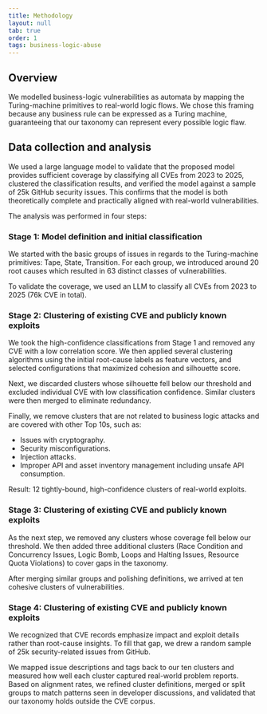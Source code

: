```yaml
---
title: Methodology
layout: null
tab: true
order: 1
tags: business-logic-abuse
---
```


## Overview

We modelled business-logic vulnerabilities as automata by mapping the Turing-machine primitives to real-world logic flows.
We chose this framing because any business rule can be expressed as a Turing machine, guaranteeing that our taxonomy can
represent every possible logic flaw.

## Data collection and analysis

We used a large language model to validate that the proposed model provides sufficient coverage by classifying all CVEs
from 2023 to 2025, clustered the classification results, and verified the model against a sample of 25k GitHub security
issues. This confirms that the model is both theoretically complete and practically aligned with real-world vulnerabilities.

The analysis was performed in four steps:

### Stage 1: Model definition and initial classification

We started with the basic groups of issues in regards to the Turing-machine primitives: Tape, State, Transition. For each
group, we introduced around 20 root causes which resulted in 63 distinct classes of vulnerabilities.

To validate the coverage, we used an LLM to classify all CVEs from 2023 to 2025 (76k CVE in total).

### Stage 2: Clustering of existing CVE and publicly known exploits

We took the high-confidence classifications from Stage 1 and removed any CVE with a low correlation score. We then applied
several clustering algorithms using the initial root-cause labels as feature vectors, and selected configurations that maximized
cohesion and silhouette score.

Next, we discarded clusters whose silhouette fell below our threshold and excluded individual CVE with low classification
confidence. Similar clusters were then merged to eliminate redundancy.

Finally, we remove clusters that are not related to business logic attacks and are covered with other Top 10s, such as:
- Issues with cryptography.
- Security misconfigurations.
- Injection attacks.
- Improper API and asset inventory management including unsafe API consumption.

Result: 12 tightly-bound, high-confidence clusters of real-world exploits.

### Stage 3: Clustering of existing CVE and publicly known exploits

As the next step, we removed any clusters whose coverage fell below our threshold. We then added three additional clusters
(Race Condition and Concurrency Issues, Logic Bomb, Loops and Halting Issues, Resource Quota Violations) to cover gaps in
the taxonomy.

After merging similar groups and polishing definitions, we arrived at ten cohesive clusters of vulnerabilities.

### Stage 4: Clustering of existing CVE and publicly known exploits

We recognized that CVE records emphasize impact and exploit details rather than root-cause insights. To fill that gap, we
drew a random sample of 25k security-related issues from GitHub.

We mapped issue descriptions and tags back to our ten clusters and measured how well each cluster captured real-world problem
reports. Based on alignment rates, we refined cluster definitions, merged or split groups to match patterns seen in developer
discussions, and validated that our taxonomy holds outside the CVE corpus.